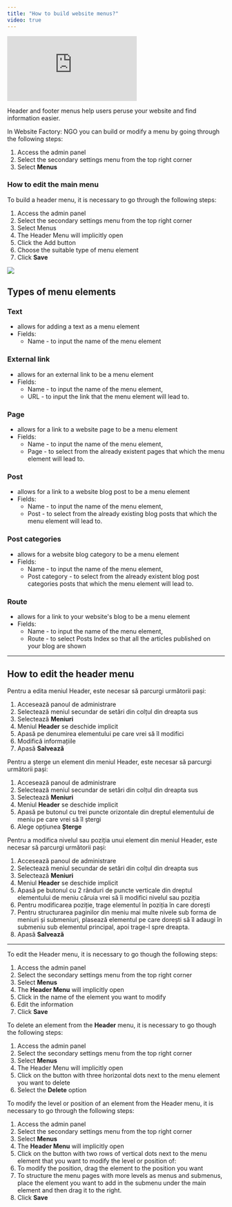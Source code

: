 ```yaml
---
title: "How to build website menus?"
video: true
---
```


<div class="aspect-w-16 aspect-h-9">
  <iframe src="https://www.youtube.com/embed/DZx1QC1BVAU" frameborder="0" allow="accelerometer; autoplay; clipboard-write; encrypted-media; gyroscope; picture-in-picture" allowfullscreen></iframe>
</div>

Header and footer menus help users peruse your website and find
information easier.

In Website Factory: NGO you can build or modify a menu by going through
the following steps:

1)  Access the admin panel
2)  Select the secondary settings menu from the top right corner
3)  Select **Menus**

### How to edit the main menu

To build a header menu, it is necessary to go through the following
steps:

1)  Access the admin panel
2)  Select the secondary settings menu from the top right corner
3)  Select Menus
4)  The Header Menu will implicitly open
5)  Click the Add button
6)  Choose the suitable type of menu element
7)  Click **Save**

<a href="/build/help/001.png">
    <img src="/build/help/001.png" />
</a>

## Types of menu elements

### Text

- allows for adding a text as a menu element
- Fields:
  - Name - to input the name of the menu element

### External link

- allows for an external link to be a menu element
- Fields:
  - Name - to input the name of the menu element,
  - URL - to input the link that the menu element will lead to.

### Page

- allows for a link to a website page to be a menu element
- Fields:
  - Name - to input the name of the menu element,
  - Page - to select from the already existent pages that which
  the menu element will lead to.

### Post

- allows for a link to a website blog post to be a menu element
- Fields:
  - Name - to input the name of the menu element,
  - Post - to select from the already existing blog posts that
  which the menu element will lead to.

### Post categories

- allows for a website blog category to be a menu element
- Fields:
  - Name - to input the name of the menu element,
  - Post category - to select from the already existent blog
  post categories posts that which the menu element will lead to.

### Route

- allows for a link to your website's blog to be a menu element
- Fields:
  - Name - to input the name of the menu element,
  - Route - to select Posts Index so that all the articles
  published on your blog are shown

---

## How to edit the header menu

Pentru a edita meniul Header, este necesar să parcurgi următorii pași:

1)  Accesează panoul de administrare
2)  Selectează meniul secundar de setări din colțul din dreapta sus
3)  Selectează **Meniuri**
4)  Meniul **Header** se deschide implicit
5)  Apasă pe denumirea elementului pe care vrei să îl modifici
6)  Modifică informațiile
7)  Apasă **Salvează**

Pentru a șterge un element din meniul Header, este necesar să parcurgi
următorii pași:

1)  Accesează panoul de administrare
2)  Selectează meniul secundar de setări din colțul din dreapta sus
3)  Selectează **Meniuri**
4)  Meniul **Header** se deschide implicit
5)  Apasă pe butonul cu trei puncte orizontale din dreptul elementului
    de meniu pe care vrei să îl ștergi
6)  Alege opțiunea **Șterge**

Pentru a modifica nivelul sau poziția unui element din meniul Header,
este necesar să parcurgi următorii pași:

1)  Accesează panoul de administrare
2)  Selectează meniul secundar de setări din colțul din dreapta sus
3)  Selectează **Meniuri**
4)  Meniul **Header** se deschide implicit
5)  Apasă pe butonul cu 2 rânduri de puncte verticale din dreptul
    elementului de meniu căruia vrei să îi modifici nivelul sau
    poziția
6)  Pentru modificarea poziție, trage elementul în poziția în care
    dorești
7)  Pentru structurarea paginilor din meniu mai multe nivele sub forma
    de meniuri și submeniuri, plasează elementul pe care dorești să îl
    adaugi în submeniu sub elementul principal, apoi trage-l spre
    dreapta.
8)  Apasă **Salvează**

---

To edit the Header menu, it is necessary to go though the following
steps:

1)  Access the admin panel
2)  Select the secondary settings menu from the top right corner
3)  Select **Menus**
4)  The **Header Menu** will implicitly open
5)  Click in the name of the element you want to modify
6)  Edit the information
7)  Click **Save**

To delete an element from the **Header** menu, it is necessary to go
though the following steps:

1)  Access the admin panel
2)  Select the secondary settings menu from the top right corner
3)  Select **Menus**
4)  The Header Menu will implicitly open
5)  Click on the button with three horizontal dots next to the menu
    element you want to delete
6)  Select the **Delete** option

To modify the level or position of an element from the Header menu, it
is necessary to go through the following steps:

1)  Access the admin panel
2)  Select the secondary settings menu from the top right corner
3)  Select **Menus**
4)  The **Header Menu** will implicitly open
5)  Click on the button with two rows of vertical dots next to the menu
    element that you want to modify the level or position of:
6)  To modify the position, drag the element to the position you want
7)  To structure the menu pages with more levels as menus and submenus,
    place the element you want to add in the submenu under the main
    element and then drag it to the right.
8)  Click **Save**

